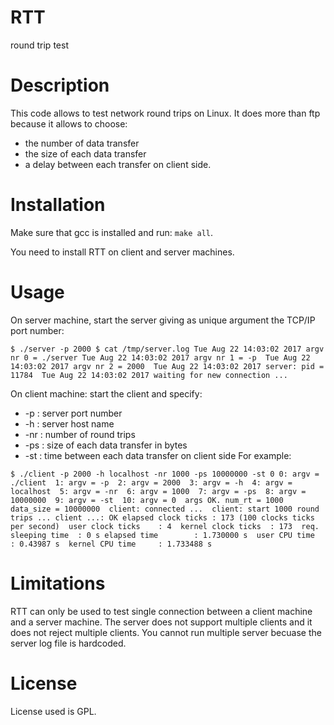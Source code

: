 # RTT 
round trip test
# Description
This code allows to test network round trips on Linux.
It does more than ftp because it allows to choose:
* the number of data transfer
* the size of each data transfer
* a delay between each transfer on client side.
# Installation
Make sure that gcc is installed and run:
`make all`.

You need to install RTT on client and server machines.
# Usage
On server machine, start the server giving as unique argument the TCP/IP port number:

`$ ./server -p 2000
$ cat /tmp/server.log
Tue Aug 22 14:03:02 2017 argv nr 0 = ./server
Tue Aug 22 14:03:02 2017 argv nr 1 = -p 
Tue Aug 22 14:03:02 2017 argv nr 2 = 2000 
Tue Aug 22 14:03:02 2017 server: pid = 11784 
Tue Aug 22 14:03:02 2017 waiting for new connection ...
`

On client machine: start the client and specify:
* -p  : server port number
* -h  : server host name
* -nr : number of round trips
* -ps : size of each data transfer in bytes
* -st : time between each data transfer on client side
For example:

`$ ./client -p 2000 -h localhost -nr 1000 -ps 10000000 -st 0
0: argv = ./client 
1: argv = -p 
2: argv = 2000 
3: argv = -h 
4: argv = localhost 
5: argv = -nr 
6: argv = 1000 
7: argv = -ps 
8: argv = 10000000 
9: argv = -st 
10: argv = 0 
args OK.
num_rt = 1000 
data_size = 10000000 
client: connected ... 
client: start 1000 round trips ...
client ...: OK
elapsed clock ticks : 173 (100 clocks ticks per second) 
user clock ticks    : 4 
kernel clock ticks  : 173 
req. sleeping time  : 0 s
elapsed time        : 1.730000 s 
user CPU time       : 0.43987 s 
kernel CPU time     : 1.733488 s 
`

# Limitations
RTT can only be used to test single connection between a client machine and a server machine.
The server does not support multiple clients and it does not reject multiple clients.
You cannot run multiple server becuase the server log file is hardcoded.
# License
License used is GPL.
